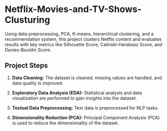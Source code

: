 # Netflix-Movies-and-TV-Shows-Clusturing
Using data preprocessing, PCA, K-means, hierarchical clustering, and a recommendation system, this project clusters Netflix content and evaluates results with key metrics like Silhouette Score, Calinski-Harabasz Score, and Davies-Bouldin Score.

## Project Steps

1. **Data Cleaning:** The dataset is cleaned, missing values are handled, and data quality is improved.

2. **Exploratory Data Analysis (EDA):** Statistical analysis and data visualization are performed to gain insights into the dataset.

3. **Textual Data Preprocessing:** Text data is preprocessed for NLP tasks.

4. **Dimensionality Reduction (PCA):** Principal Component Analysis (PCA) is used to reduce the dimensionality of the dataset.

